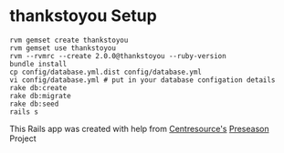 thankstoyou Setup
=================

```Shell
rvm gemset create thankstoyou
rvm gemset use thankstoyou
rvm --rvmrc --create 2.0.0@thankstoyou --ruby-version
bundle install
cp config/database.yml.dist config/database.yml
vi config/database.yml # put in your database configation details
rake db:create
rake db:migrate
rake db:seed
rails s
```

This Rails app was created with help from [Centresource's](http://www.centresource.com/ "Centresource") [Preseason](http://github.com/centresource/preseason "Preseason") Project
